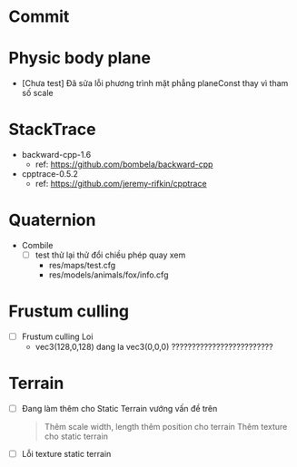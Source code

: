 
# Commit

# Physic body plane
- [Chưa test] Đã sửa lỗi phương trình mặt phẳng planeConst thay vì tham số scale

# StackTrace
* backward-cpp-1.6
	- ref: https://github.com/bombela/backward-cpp
* cpptrace-0.5.2
	- ref: https://github.com/jeremy-rifkin/cpptrace

# Quaternion
* Combile
	- [ ] test thử lại thử đổi chiều phép quay xem
		- res/maps/test.cfg
		- res/models/animals/fox/info.cfg

# Frustum culling
- [ ] Frustum culling Loi
	- vec3(128,0,128) dang la vec3(0,0,0) ?????????????????????????

# Terrain
- [ ] Đang làm thêm cho Static Terrain vướng vấn đề trên
	> Thêm scale width, length
	> thêm position cho terrain
	> Thêm texture cho static terrain
- [ ] Lỗi texture static terrain

